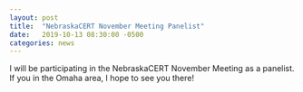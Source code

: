 ```yaml
---
layout: post
title:  "NebraskaCERT November Meeting Panelist"
date:   2019-10-13 08:30:00 -0500
categories: news
---
```


I will be participating in the NebraskaCERT November Meeting as a panelist. If you in the Omaha area, I hope to see you there!
